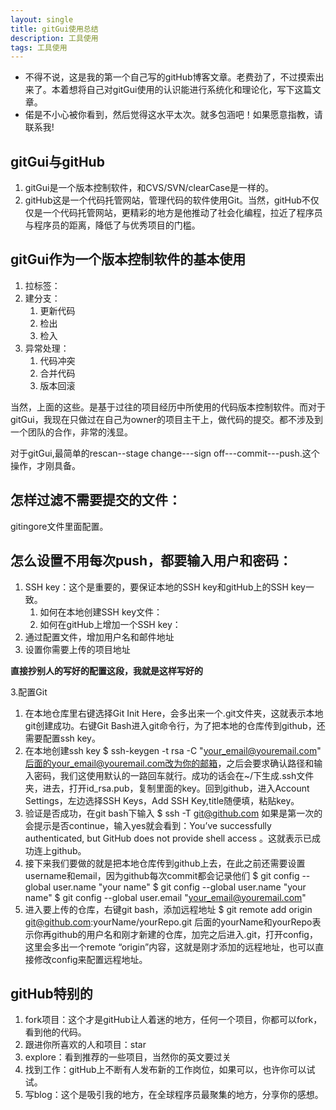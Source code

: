 ```yaml
---
layout: single
title: gitGui使用总结 
description: 工具使用
tags: 工具使用
---
```


* 不得不说，这是我的第一个自己写的gitHub博客文章。老费劲了，不过摸索出来了。本着想将自己对gitGui使用的认识能进行系统化和理论化，写下这篇文章。
* 偌是不小心被你看到，然后觉得这水平太次。就多包涵吧！如果愿意指教，请联系我!


## gitGui与gitHub
1. gitGui是一个版本控制软件，和CVS/SVN/clearCase是一样的。
2. gitHub这是一个代码托管网站，管理代码的软件使用Git。当然，gitHub不仅仅是一个代码托管网站，更精彩的地方是他推动了社会化编程，拉近了程序员与程序员的距离，降低了与优秀项目的门槛。

## gitGui作为一个版本控制软件的基本使用
1. 拉标签：
2. 建分支：
	1. 更新代码
	2. 检出
	3. 检入
4. 异常处理：
	1. 代码冲突
	2. 合并代码
	3. 版本回滚

当然，上面的这些。是基于过往的项目经历中所使用的代码版本控制软件。而对于gitGui，我现在只做过在自己为owner的项目主干上，做代码的提交。都不涉及到一个团队的合作，非常的浅显。

对于gitGui,最简单的rescan--stage change---sign off---commit---push.这个操作，才刚具备。

## 怎样过滤不需要提交的文件：
gitingore文件里面配置。

## 怎么设置不用每次push，都要输入用户和密码：
1. SSH key：这个是重要的，要保证本地的SSH key和gitHub上的SSH key一致。
	1. 如何在本地创建SSH key文件：
	2. 如何在gitHub上增加一个SSH key：
3. 通过配置文件，增加用户名和邮件地址
4. 设置你需要上传的项目地址

**直接抄别人的写好的配置这段，我就是这样写好的**

3.配置Git
1. 在本地仓库里右键选择Git Init Here，会多出来一个.git文件夹，这就表示本地git创建成功。右键Git Bash进入git命令行，为了把本地的仓库传到github，还需要配置ssh key。
2. 在本地创建ssh key
$ ssh-keygen -t rsa -C "your_email@youremail.com"
后面的your_email@youremail.com改为你的邮箱，之后会要求确认路径和输入密码，我们这使用默认的一路回车就行。成功的话会在~/下生成.ssh文件夹，进去，打开id_rsa.pub，复制里面的key。回到github，进入Account Settings，左边选择SSH Keys，Add SSH Key,title随便填，粘贴key。
3. 验证是否成功，在git bash下输入
$ ssh -T git@github.com
如果是第一次的会提示是否continue，输入yes就会看到：You’ve successfully authenticated, but GitHub does not provide shell access 。这就表示已成功连上github。
4. 接下来我们要做的就是把本地仓库传到github上去，在此之前还需要设置username和email，因为github每次commit都会记录他们
$ git config --global user.name "your name"
$ git config --global user.name "your name"
$ git config --global user.email "your_email@youremail.com"
5. 进入要上传的仓库，右键git bash，添加远程地址
$ git remote add origin git@github.com:yourName/yourRepo.git
后面的yourName和yourRepo表示你再github的用户名和刚才新建的仓库，加完之后进入.git，打开config，这里会多出一个remote “origin”内容，这就是刚才添加的远程地址，也可以直接修改config来配置远程地址。

## gitHub特别的
1. fork项目：这个才是gitHub让人着迷的地方，任何一个项目，你都可以fork，看到他的代码。
2. 跟进你所喜欢的人和项目：star
3. explore：看到推荐的一些项目，当然你的英文要过关
4. 找到工作：gitHub上不断有人发布新的工作岗位，如果可以，也许你可以试试。
5. 写blog：这个是吸引我的地方，在全球程序员最聚集的地方，分享你的感想。






